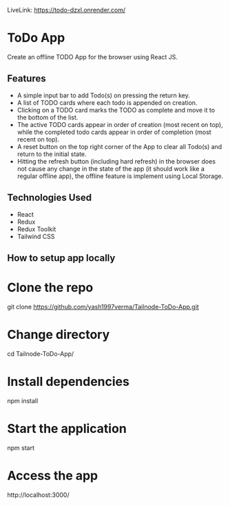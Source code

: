 LiveLink: https://todo-dzxl.onrender.com/

# ToDo App
Create an offline TODO App for the browser using React JS.

## Features
+ A simple input bar to add Todo(s) on pressing the return key.
+ A list of TODO cards where each todo is appended on creation.
+ Clicking on a TODO card marks the TODO as complete and move it to the
bottom of the list.
+ The active TODO cards appear in order of creation (most recent on top), while
the completed todo cards appear in order of completion (most recent on top).
+ A reset button on the top right corner of the App to clear all Todo(s) and return to the
initial state.
+ Hitting the refresh button (including hard refresh) in the browser does not cause
any change in the state of the app (it should work like a regular offline app), the offline feature is implement using Local Storage.

## Technologies Used

- React
- Redux
- Redux Toolkit
- Tailwind CSS

## How to setup app locally

# Clone the repo
git clone https://github.com/yash1997verma/Tailnode-ToDo-App.git

# Change directory
cd Tailnode-ToDo-App/

# Install dependencies
npm install

# Start the application
npm start

# Access the app
http://localhost:3000/


